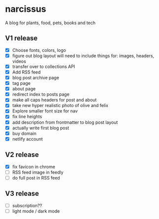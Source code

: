 # narcissus
A blog for plants, food, pets, books and tech

## V1 release
- [x] Choose fonts, colors, logo
- [x] figure out blog layout will need to include things for: images, headers, videos
- [x] transfer over to collections API
- [x] Add RSS feed
- [x] blog post archive page
- [x] tag page
- [x] about page
- [x] redirect index to posts page
- [x] make all caps headers for post and about
- [x] take new hyper realistic photo of olive and felix
- [x] Explore smaller font size for nav
- [x] fix line heights
- [x] add description from frontmatter to blog post layout
- [x] actually write first blog post
- [x] buy domain
- [x] netlify account

## V2 release
- [x] fix favicon in chrome
- [ ] RSS feed image in feedly
- [ ] do full post in RSS feed

## V3 release
- [ ] subscription??
- [ ] light mode / dark mode
